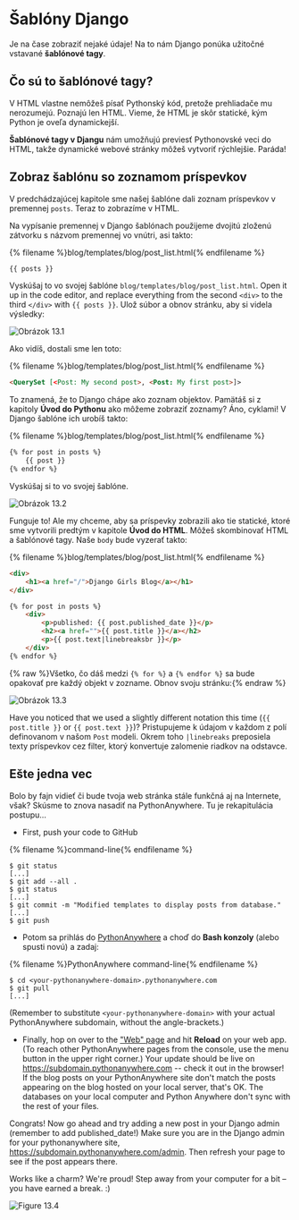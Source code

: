 # Šablóny Django

Je na čase zobraziť nejaké údaje! Na to nám Django ponúka užitočné vstavané **šablónové tagy**.

## Čo sú to šablónové tagy?

V HTML vlastne nemôžeš písať Pythonský kód, pretože prehliadače mu nerozumejú. Poznajú len HTML. Vieme, že HTML je skôr statické, kým Python je oveľa dynamickejší.

**Šablónové tagy v Djangu** nám umožňujú previesť Pythonovské veci do HTML, takže dynamické webové stránky môžeš vytvoriť rýchlejšie. Paráda!

## Zobraz šablónu so zoznamom príspevkov

V predchádzajúcej kapitole sme našej šablóne dali zoznam príspevkov v premennej `posts`. Teraz to zobrazíme v HTML.

Na vypísanie premennej v Django šablónach použijeme dvojitú zloženú zátvorku s názvom premennej vo vnútri, asi takto:

{% filename %}blog/templates/blog/post_list.html{% endfilename %}

```html
{{ posts }}
```

Vyskúšaj to vo svojej šablóne `blog/templates/blog/post_list.html`. Open it up in the code editor, and replace everything from the second `<div>` to the third `</div>` with `{{ posts }}`. Ulož súbor a obnov stránku, aby si videla výsledky:

![Obrázok 13.1](images/step1.png)

Ako vidíš, dostali sme len toto:

{% filename %}blog/templates/blog/post_list.html{% endfilename %}

```html
<QuerySet [<Post: My second post>, <Post: My first post>]>
```

To znamená, že to Django chápe ako zoznam objektov. Pamätáš si z kapitoly **Úvod do Pythonu** ako môžeme zobraziť zoznamy? Áno, cyklami! V Django šablóne ich urobíš takto:

{% filename %}blog/templates/blog/post_list.html{% endfilename %}

```html
{% for post in posts %}
    {{ post }}
{% endfor %}
```

Vyskúšaj si to vo svojej šablóne.

![Obrázok 13.2](images/step2.png)

Funguje to! Ale my chceme, aby sa príspevky zobrazili ako tie statické, ktoré sme vytvorili predtým v kapitole **Úvod do HTML**. Môžeš skombinovať HTML a šablónové tagy. Naše `body` bude vyzerať takto:

{% filename %}blog/templates/blog/post_list.html{% endfilename %}

```html
<div>
    <h1><a href="/">Django Girls Blog</a></h1>
</div>

{% for post in posts %}
    <div>
        <p>published: {{ post.published_date }}</p>
        <h2><a href="">{{ post.title }}</a></h2>
        <p>{{ post.text|linebreaksbr }}</p>
    </div>
{% endfor %}
```

{% raw %}Všetko, čo dáš medzi `{% for %}` a `{% endfor %}` sa bude opakovať pre každý objekt v zozname. Obnov svoju stránku:{% endraw %}

![Obrázok 13.3](images/step3.png)

Have you noticed that we used a slightly different notation this time (`{{ post.title }}` or `{{ post.text }}`)? Pristupujeme k údajom v každom z polí definovanom v našom `Post` modeli. Okrem toho `|linebreaks` preposiela texty príspevkov cez filter, ktorý konvertuje zalomenie riadkov na odstavce.

## Ešte jedna vec

Bolo by fajn vidieť či bude tvoja web stránka stále funkčná aj na Internete, však? Skúsme to znova nasadiť na PythonAnywhere. Tu je rekapitulácia postupu…

* First, push your code to GitHub

{% filename %}command-line{% endfilename %}

    $ git status
    [...]
    $ git add --all .
    $ git status
    [...]
    $ git commit -m "Modified templates to display posts from database."
    [...]
    $ git push
    

* Potom sa prihlás do [PythonAnywhere](https://www.pythonanywhere.com/consoles/) a choď do **Bash konzoly** (alebo spusti novú) a zadaj:

{% filename %}PythonAnywhere command-line{% endfilename %}

    $ cd <your-pythonanywhere-domain>.pythonanywhere.com
    $ git pull
    [...]
    

(Remember to substitute `<your-pythonanywhere-domain>` with your actual PythonAnywhere subdomain, without the angle-brackets.)

* Finally, hop on over to the ["Web" page](https://www.pythonanywhere.com/web_app_setup/) and hit **Reload** on your web app. (To reach other PythonAnywhere pages from the console, use the menu button in the upper right corner.) Your update should be live on https://subdomain.pythonanywhere.com -- check it out in the browser! If the blog posts on your PythonAnywhere site don't match the posts appearing on the blog hosted on your local server, that's OK. The databases on your local computer and Python Anywhere don't sync with the rest of your files.

Congrats! Now go ahead and try adding a new post in your Django admin (remember to add published_date!) Make sure you are in the Django admin for your pythonanywhere site, https://subdomain.pythonanywhere.com/admin. Then refresh your page to see if the post appears there.

Works like a charm? We're proud! Step away from your computer for a bit – you have earned a break. :)

![Figure 13.4](images/donut.png)